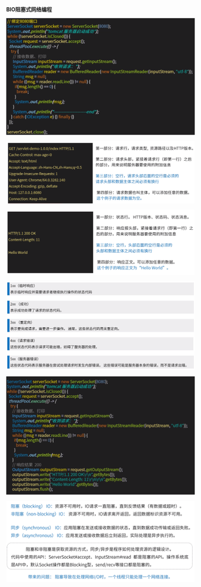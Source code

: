 **BIO阻塞式网络编程**



![](简单CS程序.png)



![](Http协议-请求数据包解析.png)





![](Http协议-响应数据包解析.png)



![](Http协议-响应状态码.png)



![](服务端升级版-返回Http内容.png)



![](BIO-阻塞IO含义.png)

